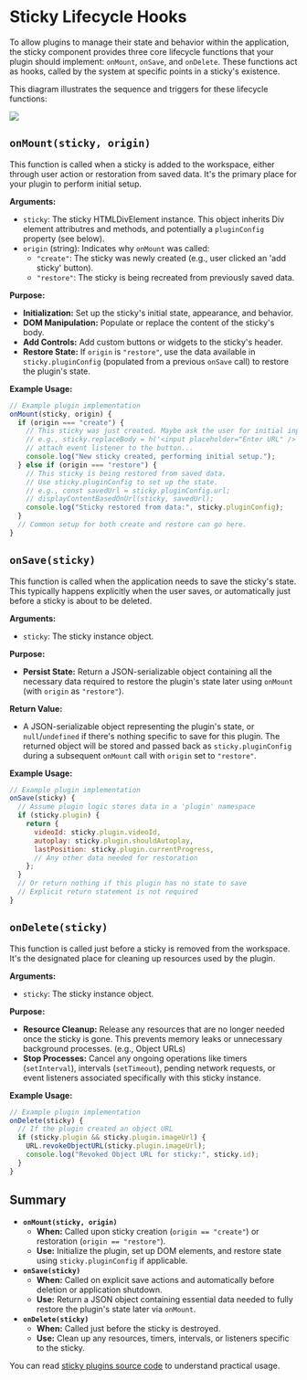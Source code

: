 # Sticky Lifecycle Hooks

To allow plugins to manage their state and behavior within the application, the sticky component provides three core lifecycle functions that your plugin should implement: `onMount`, `onSave`, and `onDelete`. These functions act as hooks, called by the system at specific points in a sticky's existence.

This diagram illustrates the sequence and triggers for these lifecycle functions:

![](/media/sticky-lifecycle/sticky_lifecycle_diagram.webp)

## `onMount(sticky, origin)`

This function is called when a sticky is added to the workspace, either through user action or restoration from saved data. It's the primary place for your plugin to perform initial setup.

**Arguments:**

* `sticky`: The sticky HTMLDivElement instance. This object inherits Div element attributres and methods, and potentially a `pluginConfig` property (see below).
* `origin` (string): Indicates why `onMount` was called:
    * `"create"`: The sticky was newly created (e.g., user clicked an 'add sticky' button).
    * `"restore"`: The sticky is being recreated from previously saved data.

**Purpose:**

* **Initialization:** Set up the sticky's initial state, appearance, and behavior.
* **DOM Manipulation:** Populate or replace the content of the sticky's body.
* **Add Controls:** Add custom buttons or widgets to the sticky's header.
* **Restore State:** If `origin` is `"restore"`, use the data available in `sticky.pluginConfig` (populated from a previous `onSave` call) to restore the plugin's state.

**Example Usage:**

```javascript
// Example plugin implementation
onMount(sticky, origin) {
  if (origin === "create") {
    // This sticky was just created. Maybe ask the user for initial input.
    // e.g., sticky.replaceBody = h('<input placeholder="Enter URL" />');
    // attach event listener to the button...
    console.log("New sticky created, performing initial setup.");
  } else if (origin === "restore") {
    // This sticky is being restored from saved data.
    // Use sticky.pluginConfig to set up the state.
    // e.g., const savedUrl = sticky.pluginConfig.url;
    // displayContentBasedOnUrl(sticky, savedUrl);
    console.log("Sticky restored from data:", sticky.pluginConfig);
  }
  // Common setup for both create and restore can go here.
}
```

## `onSave(sticky)`

This function is called when the application needs to save the sticky's state. This typically happens explicitly when the user saves, or automatically just before a sticky is about to be deleted.

**Arguments:**

* `sticky`: The sticky instance object.

**Purpose:**

* **Persist State:** Return a JSON-serializable object containing all the necessary data required to restore the plugin's state later using `onMount` (with `origin` as `"restore"`).

**Return Value:**

* A JSON-serializable object representing the plugin's state, or `null`/`undefined` if there's nothing specific to save for this plugin. The returned object will be stored and passed back as `sticky.pluginConfig` during a subsequent `onMount` call with `origin` set to `"restore"`.

**Example Usage:**

```javascript
// Example plugin implementation
onSave(sticky) {
  // Assume plugin logic stores data in a 'plugin' namespace
  if (sticky.plugin) {
    return {
      videoId: sticky.plugin.videoId,
      autoplay: sticky.plugin.shouldAutoplay,
      lastPosition: sticky.plugin.currentProgress,
      // Any other data needed for restoration
    };
  }
  // Or return nothing if this plugin has no state to save
  // Explicit return statement is not required
}
```

## `onDelete(sticky)`

This function is called just before a sticky is removed from the workspace. It's the designated place for cleaning up resources used by the plugin.

**Arguments:**

* `sticky`: The sticky instance object.

**Purpose:**

* **Resource Cleanup:** Release any resources that are no longer needed once the sticky is gone. This prevents memory leaks or unnecessary background processes. (e.g., Object URLs)
* **Stop Processes:** Cancel any ongoing operations like timers (`setInterval`), intervals (`setTimeout`), pending network requests, or event listeners associated specifically with this sticky instance.

**Example Usage:**

```javascript
// Example plugin implementation
onDelete(sticky) {
  // If the plugin created an object URL
  if (sticky.plugin && sticky.plugin.imageUrl) {
    URL.revokeObjectURL(sticky.plugin.imageUrl);
    console.log("Revoked Object URL for sticky:", sticky.id);
  }
}
```

## Summary

* **`onMount(sticky, origin)`**
    * **When:** Called upon sticky creation (`origin == "create"`) or restoration (`origin == "restore"`).
    * **Use:** Initialize the plugin, set up DOM elements, and restore state using `sticky.pluginConfig` if applicable.
* **`onSave(sticky)`**
    * **When:** Called on explicit save actions and automatically before deletion or application shutdown.
    * **Use:** Return a JSON object containing essential data needed to fully restore the plugin's state later via `onMount`.
* **`onDelete(sticky)`**
    * **When:** Called just before the sticky is destroyed.
    * **Use:** Clean up any resources, timers, intervals, or listeners specific to the sticky.

You can read [sticky plugins source code](https://github.com/FOBshippingpoint/mencrouche/tree/main/apps/mencrouche/src/stickyPlugins) to understand practical usage.

